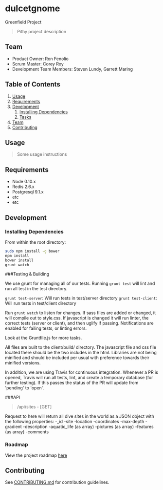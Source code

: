 # dulcetgnome
Greenfield Project

> Pithy project description

## Team

  - Product Owner: Ron Fenolio
  - Scrum Master: Corey Roy
  - Development Team Members: Steven Lundy, Garrett Maring

## Table of Contents

1. [Usage](#Usage)
1. [Requirements](#requirements)
1. [Development](#development)
    1. [Installing Dependencies](#installing-dependencies)
    1. [Tasks](#tasks)
1. [Team](#team)
1. [Contributing](#contributing)

## Usage

> Some usage instructions

## Requirements

- Node 0.10.x
- Redis 2.6.x
- Postgresql 9.1.x
- etc
- etc

## Development

### Installing Dependencies

From within the root directory:

```sh
sudo npm install -g bower
npm install
bower install
grunt watch
```

###Testing & Building

We use grunt for managing all of our tests. Running `grunt test` will lint and run all test in the test directory.

`grunt test-server`: Will run tests in test/server directory
`grunt test-client`: Will run tests in test/client directory

Run `grunt watch` to listen for changes. If sass files are added or changed, it will compile out to style.css. If javascript is changed it will run linter, the correct tests (server or client), and then uglify if passing. Notifications are enabled for failing tests, or linting errors.

Look at the Gruntfile.js for more tasks.

All files are built to the client/build/ directory. The javascript file and css file located there should be the two includes in the html. Libraries are not being minified and should be included per usual with preference towards their minified versions. 

In addition, we are using Travis for continuous integration. Whenever a PR is opened, Travis will run all tests, lint, and create a temporary database (for further testing). If this passes the status of the PR will update from 'pending' to 'open'.

###API

> /api/sites - [GET]

  Request to here will return all dive sites in the world as a JSON object with the following properties:
  -_id
  -site
  -location
  -coordinates
  -max-depth
  -gradient
  -description
  -aquatic_life (as array)
  -pictures (as array)
  -features (as array)
  -comments

### Roadmap

View the project roadmap [here](LINK_TO_PROJECT_ISSUES)


## Contributing

See [CONTRIBUTING.md](CONTRIBUTING.md) for contribution guidelines.